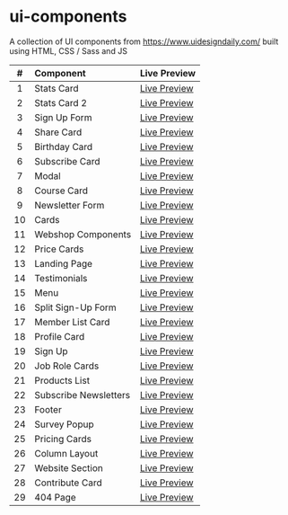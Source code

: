 # ui-components

A collection of UI components from https://www.uidesigndaily.com/ built using HTML, CSS / Sass and JS

|   #   | Component             | Live Preview                                                                     |
| :---: | :-------------------- | :------------------------------------------------------------------------------- |
|   1   | Stats Card            | [Live Preview](https://mohammedyh.github.io/ui-components/Stats%20Card/)         |
|   2   | Stats Card 2          | [Live Preview](https://mohammedyh.github.io/ui-components/Stats%20Card%202/)     |
|   3   | Sign Up Form          | [Live Preview](https://mohammedyh.github.io/ui-components/Sign%20Up%20Form)      |
|   4   | Share Card            | [Live Preview](https://mohammedyh.github.io/ui-components/Share%20Card/)         |
|   5   | Birthday Card         | [Live Preview](https://mohammedyh.github.io/ui-components/Birthday%20Card)       |
|   6   | Subscribe Card        | [Live Preview](https://mohammedyh.github.io/ui-components/Subscribe%20Card)      |
|   7   | Modal                 | [Live Preview](https://mohammedyh.github.io/ui-components/Modal)                 |
|   8   | Course Card           | [Live Preview](https://mohammedyh.github.io/ui-components/Course%20Card)         |
|   9   | Newsletter Form       | [Live Preview](https://mohammedyh.github.io/ui-components/Newsletter%20Form)     |
|  10   | Cards                 | [Live Preview](https://mohammedyh.github.io/ui-components/Cards)                 |
|  11   | Webshop Components    | [Live Preview](https://mohammedyh.github.io/ui-components/Webshop%20Components)  |
|  12   | Price Cards           | [Live Preview](https://mohammedyh.github.io/ui-components/Price%20Cards)         |
|  13   | Landing Page          | [Live Preview](https://mohammedyh.github.io/ui-components/Landing%20Page)        |
|  14   | Testimonials          | [Live Preview](https://mohammedyh.github.io/ui-components/Testimonials)          |
|  15   | Menu                  | [Live Preview](https://mohammedyh.github.io/ui-components/Menu)                  |
|  16   | Split Sign-Up Form    | [Live Preview](https://mohammedyh.github.io/ui-components/Split%20Sign-Up)       |
|  17   | Member List Card      | [Live Preview](https://mohammedyh.github.io/ui-components/Member%20List%20Card)  |
|  18   | Profile Card          | [Live Preview](https://mohammedyh.github.io/ui-components/profile-card)          |
|  19   | Sign Up               | [Live Preview](https://mohammedyh.github.io/ui-components/sign-up)               |
|  20   | Job Role Cards        | [Live Preview](https://mohammedyh.github.io/ui-components/job-role-cards)        |
|  21   | Products List         | [Live Preview](https://mohammedyh.github.io/ui-components/products-list)         |
|  22   | Subscribe Newsletters | [Live Preview](https://mohammedyh.github.io/ui-components/subscribe-newsletters) |
|  23   | Footer                | [Live Preview](https://mohammedyh.github.io/ui-components/footer)                |
|  24   | Survey Popup          | [Live Preview](https://mohammedyh.github.io/ui-components/survey-popup/)         |
|  25   | Pricing Cards         | [Live Preview](https://mohammedyh.github.io/ui-components/pricing-cards/)        |
|  26   | Column Layout         | [Live Preview](https://mohammedyh.github.io/ui-components/card-layout/)          |
|  27   | Website Section       | [Live Preview](https://mohammedyh.github.io/ui-components/website-section/)      |
|  28   | Contribute Card       | [Live Preview](https://mohammedyh.github.io/ui-components/contribute-card/)      |
|  29   | 404 Page              | [Live Preview](https://mohammedyh.github.io/ui-components/404-page/)             |
